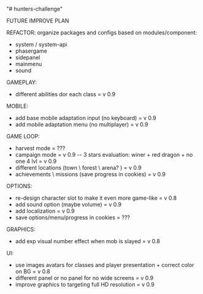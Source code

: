 "# hunters-challenge" 

FUTURE IMPROVE PLAN

REFACTOR: organize packages and configs based on modules/component:
- system / system-api
- phasergame
- sidepanel
- mainmenu
- sound

GAMEPLAY: 
- different abilities dor each class = v 0.9

MOBILE:
- add base mobile adaptation input (no keyboard) = v 0.9
- add mobile adaptation menu (no multiplayer) = v 0.9

GAME LOOP:
- harvest mode = ???
- campaign mode = v 0.9
-- 3 stars evaluation: winer + red dragon + no one 4 lvl = v 0.9
- different locations (town \ forest \ arena? ) = v 0.9
- achievements \ missions (save progress in cookies) = v 0.9

OPTIONS:
- re-design character slot to make it even more game-like = v 0.8
- add sound option (maybe volume) = v 0.9
- add localization = v 0.9
- save options/menu/progress in cookies = ???

GRAPHICS:
- add exp visual number effect when mob is slayed = v 0.8

UI:
- use images avatars for classes and player presentation + correct color on BG = v 0.8
- different panel or no panel for no wide screens = v 0.9
- improve graphics to targeting full HD resolution = v 0.9